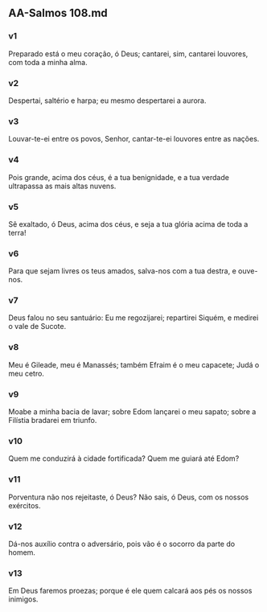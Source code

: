 ## AA-Salmos 108.md
### v1
 Preparado está o meu coração, ó Deus; cantarei, sim, cantarei louvores, com toda a minha alma.
### v2
 Despertai, saltério e harpa; eu mesmo despertarei a aurora.
### v3
 Louvar-te-ei entre os povos, Senhor, cantar-te-ei louvores entre as nações.
### v4
 Pois grande, acima dos céus, é a tua benignidade, e a tua verdade ultrapassa as mais altas nuvens.
### v5
 Sê exaltado, ó Deus, acima dos céus, e seja a tua glória acima de toda a terra!
### v6
 Para que sejam livres os teus amados, salva-nos com a tua destra, e ouve-nos.
### v7
 Deus falou no seu santuário: Eu me regozijarei; repartirei Siquém, e medirei o vale de Sucote.
### v8
 Meu é Gileade, meu é Manassés; também Efraim é o meu capacete; Judá o meu cetro.
### v9
 Moabe a minha bacia de lavar; sobre Edom lançarei o meu sapato; sobre a Filístia bradarei em triunfo.
### v10
 Quem me conduzirá à cidade fortificada? Quem me guiará até Edom?
### v11
 Porventura não nos rejeitaste, ó Deus? Não sais, ó Deus, com os nossos exércitos.
### v12
 Dá-nos auxílio contra o adversário, pois vão é o socorro da parte do homem.
### v13
 Em Deus faremos proezas; porque é ele quem calcará aos pés os nossos inimigos.
